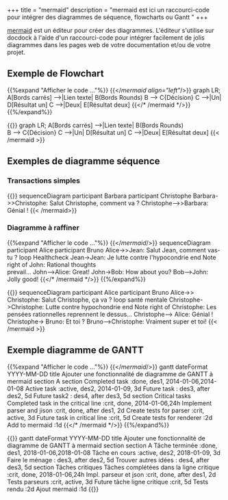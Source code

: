 +++
title = "mermaid"
description = "mermaid est ici un raccourci-code pour intégrer des diagrammes de séquence, flowcharts ou Gantt "
+++

[mermaid](https://knsv.github.io/mermaid/) est un éditeur pour créer des diagrammes. L'éditeur s'utilise sur docdock à l'aide d'un raccourci-code pour intégrer facilement de jolis diagrammes dans les pages web de votre documentation et/ou de votre projet.

## Exemple de Flowchart

{{%expand "Afficher le code ..."%}}
	{{</*mermaid align="left"*/>}}
	graph LR;
		A[Bords carrés] -->|Lien texte| B(Bords Rounds)
    	B --> C{Décision}
    	C -->|Un| D[Résultat un]
    	C -->|Deux| E[Résultat deux]
    {{</* /mermaid */>}}
{{%/expand%}}

{{<mermaid align="left">}}
graph LR;
	A[Bords carrés] -->|Lien texte| B(Bords Rounds)    
	B --> C{Décision}
   C -->|Un| D[Résultat un]
   C -->|Deux| E[Résultat deux]
{{< /mermaid >}}

## Exemples de diagramme séquence

### Transactions simples
{{<mermaid>}}
sequenceDiagram
    participant Barbara
    participant Christophe
    Barbara->>Christophe: Salut Christophe, comment va ?
    Christophe-->>Barbara: Génial !
{{< /mermaid>}}
### Diagramme à raffiner 

{{%expand "Afficher le code ..."%}}
	{{</*mermaid*/>}}
	sequenceDiagram
	    participant Alice
	    participant Bruno
	    Alice->>Jean: Salut Jean, comment vas-tu ?
	    loop Healthcheck
	        Jean->Jean: Je lutte contre l'hypocondrie
	    end
	    Note right of John: Rational thoughts <br/>prevail...
	    John-->Alice: Great!
	    John->Bob: How about you?
	    Bob-->John: Jolly good!
	{{</* /mermaid */>}}
{{%/expand%}}

{{<mermaid>}}
sequenceDiagram
    participant Alice
    participant Bruno
    Alice->> Christophe: Salut Christophe, ça va ?
    loop santé mentale
        Christophe->Christophe: Lutte contre hypochondrie
    end
    Note right of Christophe: Les pensées rationnelles reprennent le dessus...
    Christophe--> Alice: Génial !
    Christophe-> Bruno: Et toi ?
    Bruno-->Christophe: Vraiment super et toi!
{{< /mermaid >}}



## Exemple diagramme de GANTT
{{%expand "Afficher le code ..."%}}
	{{</*mermaid*/>}}
	gantt
	        dateFormat  YYYY-MM-DD
	        title Ajouter une fonctionnalité de diagramme de GANTT à mermaid
	        section A section
	        Completed task            :done,    des1, 2014-01-06,2014-01-08
	        Active task               :active,  des2, 2014-01-09, 3d
	        Future task               :         des3, after des2, 5d
	        Future task2               :         des4, after des3, 5d
	        section Critical tasks
	        Completed task in the critical line :crit, done, 2014-01-06,24h
	        Implement parser and jison          :crit, done, after des1, 2d
	        Create tests for parser             :crit, active, 3d
	        Future task in critical line        :crit, 5d
	        Create tests for renderer           :2d
	        Add to mermaid                      :1d
	{{</* /mermaid */>}}
{{%/expand%}}

{{<mermaid>}}
gantt
        dateFormat  YYYY-MM-DD
        title Ajouter une fonctionnalité de diagramme de GANTT à mermaid
        section section A
        Tâche terminée            :done,    des1, 2018-01-06,2018-01-08
        Tâche en cours               :active,  des2, 2018-01-09, 3d
        Faire le ménage               :         des3, after des2, 5d
        Trouver autres idées               :         des4, after des3, 5d
        section Tâches critiques
        Tâches complétées dans la ligne critique :crit, done, 2018-01-06,24h
        Impl. parseur et json          :crit, done, after des1, 2d
        Tests parseurs             :crit, active, 3d
        Future tâche ligne critique          :crit, 5d
        Tests rendu            :2d
        Ajout mermaid                      :1d
{{</mermaid>}}



